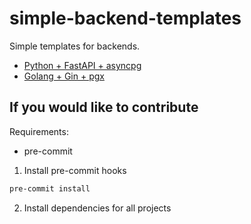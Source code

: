 # simple-backend-templates
Simple templates for backends.

- [Python + FastAPI + asyncpg](./python-fastapi-asyncpg/)
- [Golang + Gin + pgx](./golang-gin-pgx/)

## If you would like to contribute

Requirements:
- pre-commit

1. Install pre-commit hooks
```sh
pre-commit install
```

2. Install dependencies for all projects
